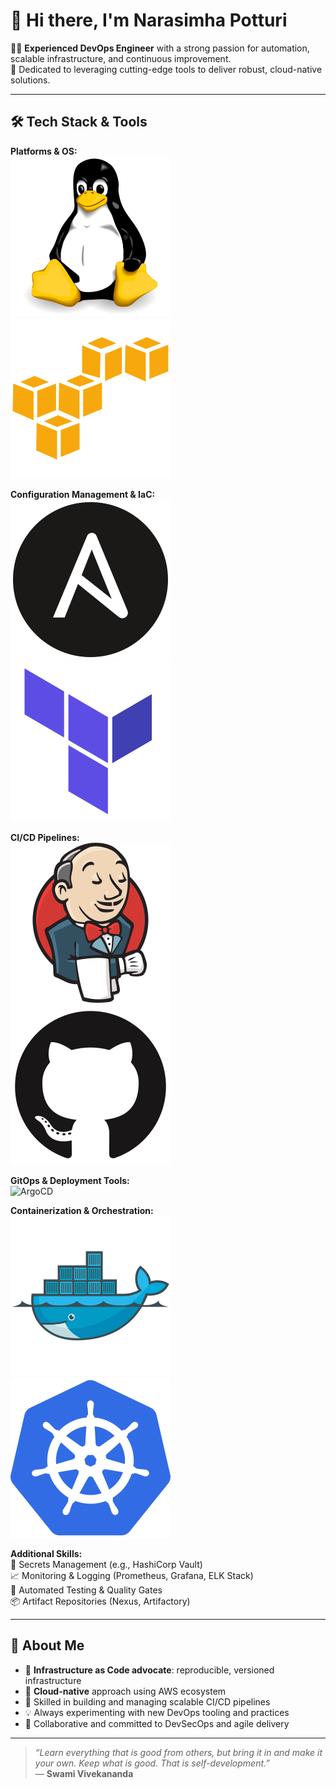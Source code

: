 # 👋 Hi there, I'm Narasimha Potturi

👨‍💻 **Experienced DevOps Engineer** with a strong passion for automation, scalable infrastructure, and continuous improvement.  
🚀 Dedicated to leveraging cutting-edge tools to deliver robust, cloud-native solutions.

---

## 🛠️ Tech Stack & Tools

**Platforms & OS:**  
![Linux](https://raw.githubusercontent.com/devicons/devicon/master/icons/linux/linux-original.svg) ![AWS](https://raw.githubusercontent.com/devicons/devicon/master/icons/amazonwebservices/amazonwebservices-original.svg)

**Configuration Management & IaC:**  
![Ansible](https://raw.githubusercontent.com/devicons/devicon/master/icons/ansible/ansible-original.svg) ![Terraform](https://raw.githubusercontent.com/devicons/devicon/master/icons/terraform/terraform-original.svg)

**CI/CD Pipelines:**  
![Jenkins](https://raw.githubusercontent.com/devicons/devicon/master/icons/jenkins/jenkins-original.svg) ![GitHub Actions](https://raw.githubusercontent.com/devicons/devicon/master/icons/github/github-original.svg)

**GitOps & Deployment Tools:**  
<img src="https://argo-cd.readthedocs.io/en/stable/assets/logo.png" alt="ArgoCD" width="40"/>

**Containerization & Orchestration:**  
![Docker](https://raw.githubusercontent.com/devicons/devicon/master/icons/docker/docker-original.svg) ![Kubernetes](https://raw.githubusercontent.com/devicons/devicon/master/icons/kubernetes/kubernetes-plain.svg)

**Additional Skills:**  
🔐 Secrets Management (e.g., HashiCorp Vault)  
📈 Monitoring & Logging (Prometheus, Grafana, ELK Stack)  
🧪 Automated Testing & Quality Gates  
📦 Artifact Repositories (Nexus, Artifactory)

---

## 📌 About Me

- 🔄 **Infrastructure as Code advocate**: reproducible, versioned infrastructure
- 🧱 **Cloud-native** approach using AWS ecosystem
- 🧰 Skilled in building and managing scalable CI/CD pipelines
- 💡 Always experimenting with new DevOps tooling and practices
- 🤝 Collaborative and committed to DevSecOps and agile delivery

---
<!--
## 📫 Let's Connect

- 🌐 Website/Portfolio: [abc.com](https://abc.com)
- 📧 Email: [abc@gmail.com](mailto:abc@gmail.com)

---
-->
> _“Learn everything that is good from others, but bring it in and make it your own. Keep what is good. That is self-development.”_  
> — **Swami Vivekananda**
